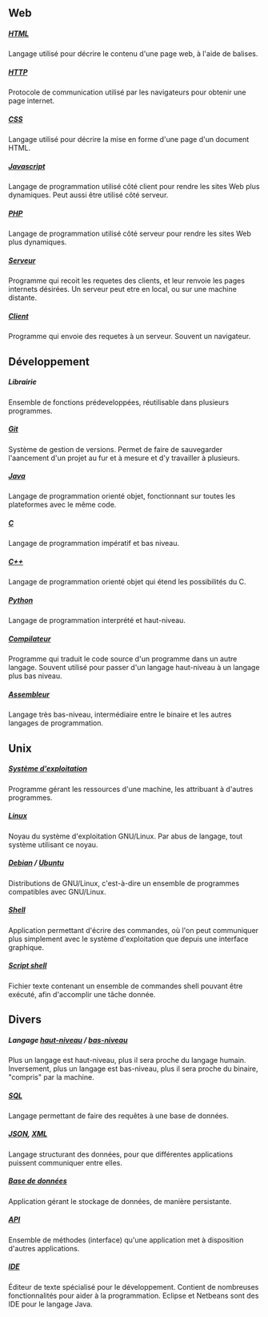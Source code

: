 ## Web

##### [HTML](https://fr.wikipedia.org/wiki/Hypertext_Markup_Language)

Langage utilisé pour décrire le contenu d'une page web, à l'aide de balises.

##### [HTTP](https://fr.wikipedia.org/wiki/HTTP)

Protocole de communication utilisé par les navigateurs pour obtenir une page internet.

##### [CSS](https://fr.wikipedia.org/wiki/Cascading_Style_Sheet)

Langage utilisé pour décrire la mise en forme d'une page d'un document HTML.

##### [Javascript](https://fr.wikipedia.org/wiki/javascript)

Langage de programmation utilisé côté client pour rendre les sites Web plus dynamiques. Peut aussi être utilisé côté serveur.

##### [PHP](https://fr.wikipedia.org/wiki/php)

Langage de programmation utilisé côté serveur pour rendre les sites Web plus dynamiques.

##### [Serveur](https://fr.wikipedia.org/wiki/serveur_informatique)

Programme qui recoit les requetes des clients, et leur renvoie les pages internets désirées. Un serveur peut etre en local, ou sur une machine distante.

##### [Client](https://fr.wikipedia.org/wiki/client_informatique)

Programme qui envoie des requetes à un serveur. Souvent un navigateur.

## Développement

##### Librairie
Ensemble de fonctions prédeveloppées, réutilisable dans plusieurs programmes.

##### [Git](https://fr.wikipedia.org/wiki/git)

Système de gestion de versions. Permet de faire de sauvegarder l'aancement d'un projet au fur et à mesure et d'y travailler à plusieurs.

##### <a href='https://fr.wikipedia.org/wiki/Java_(langage)'>Java</a>

Langage de programmation orienté objet, fonctionnant sur toutes les plateformes avec le même code.

##### <a href='https://fr.wikipedia.org/wiki/c_(langage)'>C</a>

Langage de programmation impératif et bas niveau.

##### [C++](https://fr.wikipedia.org/wiki/C++)

Langage de programmation orienté objet qui étend les possibilités du C.

##### <a href='https://fr.wikipedia.org/wiki/python_(langage)'>Python</a>

Langage de programmation interprété et haut-niveau.

##### [Compilateur](https://fr.wikipedia.org/wiki/compilateur)

Programme qui traduit le code source d'un programme dans un autre langage. Souvent utilisé pour passer d'un langage haut-niveau à un langage plus bas niveau.

##### [Assembleur](https://fr.wikipedia.org/wiki/assembleur)

Langage très bas-niveau, intermédiaire entre le binaire et les autres langages de programmation.

## Unix

##### [Système d'exploitation](https://fr.wikipedia.org/wiki/Système_d'exploitation)

Programme gérant les ressources d'une machine, les attribuant à d'autres programmes.

##### [Linux](https://fr.wikipedia.org/wiki/linux)

Noyau du système d'exploitation GNU/Linux. Par abus de langage, tout système utilisant ce noyau.

##### [Debian](https://fr.wikipedia.org/wiki/debian) / [Ubuntu](https://fr.wikipedia.org/wiki/ubuntu)

Distributions de GNU/Linux, c'est-à-dire un ensemble de programmes compatibles avec GNU/Linux.

##### [Shell](https://fr.wikipedia.org/wiki/Interface_en_ligne_de_commande)

Application permettant d'écrire des commandes, où l'on peut communiquer plus simplement avec le système d'exploitation que depuis une interface graphique.

##### [Script shell](http://doc.ubuntu-fr.org/tutoriel/script_shell)

Fichier texte contenant un ensemble de commandes shell pouvant être exécuté, afin d'accomplir une tâche donnée.

## Divers

##### Langage [haut-niveau](https://fr.wikipedia.org/wiki/Langage_de_haut_niveau) / [bas-niveau](https://fr.wikipedia.org/wiki/Langage_de_bas_niveau)

Plus un langage est haut-niveau, plus il sera proche du langage humain. Inversement, plus un langage est bas-niveau, plus il sera proche du binaire, "compris" par la machine.

##### [SQL](https://fr.wikipedia.org/wiki/Structured_Query_Language)

Langage permettant de faire des requêtes à une base de données.

##### [JSON](https://fr.wikipedia.org/wiki/JavaScript_Object_Notation), [XML](https://fr.wikipedia.org/wiki/Extensible_Markup_Language)
Langage structurant des données, pour que différentes applications puissent communiquer entre elles.

##### [Base de données](https://fr.wikipedia.org/wiki/Base_de_données)

Application gérant le stockage de données, de manière persistante.

##### [API](https://fr.wikipedia.org/wiki/Interface_de_programmation)

Ensemble de méthodes (interface) qu'une application met à disposition d'autres applications.

##### [IDE](https://fr.wikipedia.org/wiki/Environnement_de_développement)

Éditeur de texte spécialisé pour le développement. Contient de nombreuses fonctionnalités pour aider à la programmation. Eclipse et Netbeans sont des IDE pour le langage Java.

